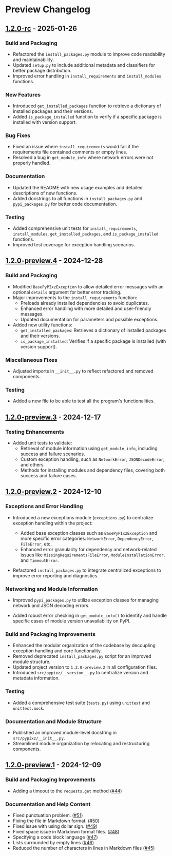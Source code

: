 # Preview Changelog

## [1.2.0-rc][] - 2025-01-26

### Build and Packaging

- Refactored the `install_packages.py` module to improve code readability and maintainability.
- Updated `setup.py` to include additional metadata and classifiers for better package distribution.
- Improved error handling in `install_requirements` and `install_modules` functions.

### New Features

- Introduced `get_installed_packages` function to retrieve a dictionary of installed packages and their versions.
- Added `is_package_installed` function to verify if a specific package is installed with version support.

### Bug Fixes

- Fixed an issue where `install_requirements` would fail if the requirements file contained comments or empty lines.
- Resolved a bug in `get_module_info` where network errors were not properly handled.

### Documentation

- Updated the README with new usage examples and detailed descriptions of new functions.
- Added docstrings to all functions in `install_packages.py` and `pypi_packages.py` for better code documentation.

### Testing

- Added comprehensive unit tests for `install_requirements`, `install_modules`, `get_installed_packages`, and `is_package_installed` functions.
- Improved test coverage for exception handling scenarios.
## [1.2.0-preview.4][] - 2024-12-28

### Build and Packaging

- Modified `BasePyPIxzException` to allow detailed error messages with an
optional `details` argument for better error
tracking.
- Major improvements to the `install_requirements` function:
  - Preloads already installed dependencies to avoid duplicates.
  - Enhanced error handling with more detailed and user-friendly messages.
  - Updated documentation for parameters and possible exceptions.
- Added new utility functions:
  - `get_installed_packages`: Retrieves a dictionary of installed packages and
  their versions.
  - `is_package_installed`: Verifies if a specific package is installed
  (with version support).

### Miscellaneous Fixes

- Adjusted imports in `__init__.py` to reflect refactored and removed components.

### Testing

- Added a new file to be able to test all the program's functionalities.

## [1.2.0-preview.3][] - 2024-12-17

### Testing Enhancements

- Added unit tests to validate:
  - Retrieval of module information using `get_module_info`, including success and failure scenarios.
  - Custom exception handling, such as `NetworkError`, `JSONDecodeError`, and others.
  - Methods for installing modules and dependency files, covering both success and failure cases.

## [1.2.0-preview.2][] - 2024-12-10

### Exceptions and Error Handling

- Introduced a new exceptions module (`exceptions.py`) to centralize exception handling within the project:
  - Added base exception classes such as `BasePyPIxzException` and more specific error categories: 
    `NetworkError`, `DependencyError`, `FileError`, etc.
  - Enhanced error granularity for dependency and network-related issues like 
    `MissingRequirementsFileError`, `ModuleInstallationError`, and `TimeoutError`.

- Refactored `install_packages.py` to integrate centralized exceptions to improve error reporting and diagnostics.

### Networking and Module Information

- Improved `pypi_packages.py` to utilize exception classes for managing network and JSON decoding errors.

- Added robust error checking in `get_module_info()` to identify and handle specific cases of module version unavailability on PyPI.

### Build and Packaging Improvements

- Enhanced the modular organization of the codebase by decoupling exception handling and core functionality.
- Removed deprecated `install_packages.py` script for an improved module structure.
- Updated project version to `1.2.0-preview.2` in all configuration files.
- Introduced `src/pypixz/__version__.py` to centralize version and metadata information.

### Testing

- Added a comprehensive test suite (`tests.py`) using `unittest` and `unittest.mock`.

### Documentation and Module Structure

- Published an improved module-level docstring in `src/pypixz/__init__.py`.
- Streamlined module organization by relocating and restructuring components.

## [1.2.0-preview.1][] - 2024-12-09

### Build and Packaging Improvements

- Adding a timeout to the `requests.get` method
([#44](https://github.com/YourLabXYZ/PyPIxz/issues/44))

### Documentation and Help Content

- Fixed punctuation problem.
([#51](https://github.com/YourLabXYZ/PyPIxz/issues/51))
- Fixing the file in Markdown format.
([#50](https://github.com/YourLabXYZ/PyPIxz/issues/50))
- Fixed issue with using dollar sign.
([#49](https://github.com/YourLabXYZ/PyPIxz/issues/49))
- Fixed space issue in Markdown format files.
([#48](https://github.com/YourLabXYZ/PyPIxz/issues/48))
- Specifying a code block language
([#47](https://github.com/YourLabXYZ/PyPIxz/issues/47))
- Lists surrounded by empty lines
([#46](https://github.com/YourLabXYZ/PyPIxz/issues/46))
- Reduced the number of characters in lines in Markdown files
([#45](https://github.com/YourLabXYZ/PyPIxz/issues/45))

[1.2.0-rc]: https://github.com/YourLabXYZ/PyPIxz/compare/v1.2.0-preview.4...v1.2.0-rc
[1.2.0-preview.4]: https://github.com/YourLabXYZ/PyPIxz/compare/v1.2.0-preview.3...v1.2.0-preview.4
[1.2.0-preview.3]: https://github.com/YourLabXYZ/PyPIxz/compare/v1.2.0-preview.2...v1.2.0-preview.3
[1.2.0-preview.2]: https://github.com/YourLabXYZ/PyPIxz/compare/v1.2.0-preview.1...v1.2.0-preview.2
[1.2.0-preview.1]: https://github.com/YourLabXYZ/PyPIxz/compare/v1.1.3...v1.2.0-preview.1
